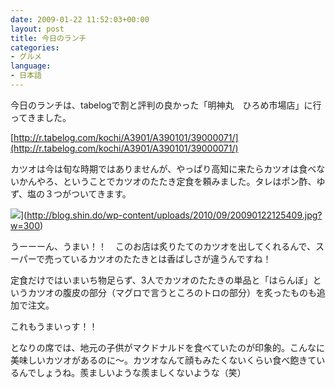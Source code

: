 ```yaml
---
date: 2009-01-22 11:52:03+00:00
layout: post
title: 今日のランチ
categories:
- グルメ
language:
- 日本語
---
```


今日のランチは、tabelogで割と評判の良かった「明神丸　ひろめ市場店」に行ってきました。

[http://r.tabelog.com/kochi/A3901/A390101/39000071/](http://r.tabelog.com/kochi/A3901/A390101/39000071/)

カツオは今は旬な時期ではありませんが、やっぱり高知に来たらカツオは食べないかんやろ、ということでカツオのたたき定食を頼みました。タレはポン酢、ゆず、塩の３つがついてきます。

![](http://blog.shin.do/wp-content/uploads/2010/09/20090122125409.jpg?w=300)](http://blog.shin.do/wp-content/uploads/2010/09/20090122125409.jpg?w=300)

うーーーん、うまい！！　このお店は炙りたてのカツオを出してくれるんで、スーパーで売っているカツオのたたきとは香ばしさが違うんですね！

定食だけではいまいち物足らず、3人でカツオのたたきの単品と「はらんぼ」というカツオの腹皮の部分（マグロで言うところのトロの部分）を炙ったものも追加で注文。

これもうまいっす！！

となりの席では、地元の子供がマクドナルドを食べていたのが印象的。こんなに美味しいカツオがあるのに～。カツオなんて顔もみたくないくらい食べ飽きているんでしょうね。羨ましいような羨ましくないような（笑）
